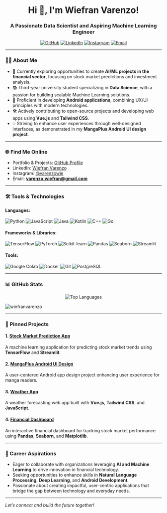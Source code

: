 <h1 align="center">Hi 👋, I'm Wiefran Varenzo!</h1>
<h3 align="center">A Passionate Data Scientist and Aspiring Machine Learning Engineer</h3>

<p align="center">
  <a href="https://github.com/WiefranVarenzo" target="_blank"><img src="https://img.shields.io/badge/GitHub-Profile-black?style=flat&logo=github" alt="GitHub"></a>
  <a href="https://linkedin.com/in/wiefran-varenzo" target="_blank"><img src="https://img.shields.io/badge/LinkedIn-Connect-blue?style=flat&logo=linkedin" alt="LinkedIn"></a>
  <a href="https://www.instagram.com/varenzowie/" target="_blank"><img src="https://img.shields.io/badge/Instagram-Follow-red?style=flat&logo=instagram" alt="Instagram"></a>
  <a href="mailto:varenzo.wiefran@gmail.com" target="_blank"><img src="https://img.shields.io/badge/Email-Contact-orange?style=flat&logo=gmail" alt="Email"></a>
</p>

---

### 👨‍💻 About Me

- 🌟 Currently exploring opportunities to create **AI/ML projects in the financial sector**, focusing on stock market predictions and investment analysis.
- 📚 Third-year university student specializing in **Data Science**, with a passion for building scalable Machine Learning solutions.
- 📱 Proficient in developing **Android applications**, combining UX/UI principles with modern technologies.
- 🛠️ Actively contributing to open-source projects and developing web apps using **Vue.js** and **Tailwind CSS**.
- 💡 Striving to enhance user experiences through well-designed interfaces, as demonstrated in my **MangaPlus Android UI design project**.

---

### 🌐 Find Me Online
- Portfolio & Projects: [GitHub Profile](https://github.com/WiefranVarenzo)
- LinkedIn: [Wiefran Varenzo](https://linkedin.com/in/wiefran-varenzo)
- Instagram: [@varenzowie](https://www.instagram.com/varenzowie/)
- Email: **varenzo.wiefran@gmail.com**

---

### 🛠️ Tools & Technologies

#### Languages:
![Python](https://img.shields.io/badge/Python-3776AB?style=flat&logo=python&logoColor=white)
![JavaScript](https://img.shields.io/badge/JavaScript-F7DF1E?style=flat&logo=javascript&logoColor=black)
![Java](https://img.shields.io/badge/Java-007396?style=flat&logo=java&logoColor=white)
![Kotlin](https://img.shields.io/badge/Kotlin-7F52FF?style=flat&logo=kotlin&logoColor=white)
![C++](https://img.shields.io/badge/C++-00599C?style=flat&logo=cplusplus&logoColor=white)
![Go](https://img.shields.io/badge/Go-00ADD8?style=flat&logo=go&logoColor=white)

#### Frameworks & Libraries:
![TensorFlow](https://img.shields.io/badge/TensorFlow-FF6F00?style=flat&logo=tensorflow&logoColor=white)
![PyTorch](https://img.shields.io/badge/PyTorch-EE4C2C?style=flat&logo=pytorch&logoColor=white)
![Scikit-learn](https://img.shields.io/badge/Scikit--Learn-F7931E?style=flat&logo=scikit-learn&logoColor=white)
![Pandas](https://img.shields.io/badge/Pandas-150458?style=flat&logo=pandas&logoColor=white)
![Seaborn](https://img.shields.io/badge/Seaborn-6A5ACD?style=flat)
![Streamlit](https://img.shields.io/badge/Streamlit-FF4B4B?style=flat&logo=streamlit&logoColor=white)

#### Tools:
![Google Colab](https://img.shields.io/badge/Google%20Colab-F9AB00?style=flat&logo=google-colab&logoColor=white)
![Docker](https://img.shields.io/badge/Docker-2496ED?style=flat&logo=docker&logoColor=white)
![Git](https://img.shields.io/badge/Git-F05032?style=flat&logo=git&logoColor=white)
![PostgreSQL](https://img.shields.io/badge/PostgreSQL-336791?style=flat&logo=postgresql&logoColor=white)

---

### 📊 GitHub Stats
<p align="center">
  <img src="https://github-readme-stats.vercel.app/api/top-langs?username=WiefranVarenzo&show_icons=true&layout=compact" alt="Top Languages">
</p>
<p>
  <img align="center" src="https://github-readme-streak-stats.herokuapp.com/?user=wiefranvarenzo&" alt="wiefranvarenzo" /></p>


---

### 📌 Pinned Projects

#### 1. **[Stock Market Prediction App](https://github.com/WiefranVarenzo/stock-market-prediction)**
A machine learning application for predicting stock market trends using **TensorFlow** and **Streamlit**.

#### 2. **[MangaPlus Android UI Design](https://github.com/WiefranVarenzo/mangaplus-ui-design)**
A user-centered Android app design project enhancing user experience for manga readers.

#### 3. **[Weather App](https://github.com/WiefranVarenzo/weather-app)**
A weather forecasting web app built with **Vue.js**, **Tailwind CSS**, and **JavaScript**.

#### 4. **[Financial Dashboard](https://github.com/WiefranVarenzo/financial-dashboard)**
An interactive financial dashboard for tracking stock market performance using **Pandas**, **Seaborn**, and **Matplotlib**.

---

### 🚀 Career Aspirations

- Eager to collaborate with organizations leveraging **AI and Machine Learning** to drive innovation in financial technology.
- Seeking opportunities to enhance skills in **Natural Language Processing**, **Deep Learning**, and **Android Development**.
- Passionate about creating impactful, user-centric applications that bridge the gap between technology and everyday needs.

---

*Let’s connect and build the future together!*
